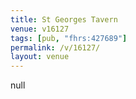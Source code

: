 ```yaml
---
title: St Georges Tavern
venue: v16127
tags: [pub, "fhrs:427689"]
permalink: /v/16127/
layout: venue
---
```

null